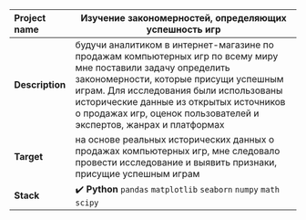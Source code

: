 Project name        |	  Изучение закономерностей, определяющих успешность игр      |
:---                |---        |
**Description**     | будучи аналитиком в интернет-магазине по продажам компьютерных игр по всему миру мне поставили задачу определить закономерности, которые присущи успешным играм. Для исследования были использованы исторические данные из открытых источников о продажах игр, оценок пользователей и экспертов, жанрах и платформах   |
**Target**          |  на основе реальных исторических данных о продажах компьютерных игр, мне следовало провести исследование и выявить признаки, присущие успешным играм         |
**Stack**           | :heavy_check_mark: **Python** `pandas` `matplotlib` `seaborn` `numpy` `math` `scipy`         |


